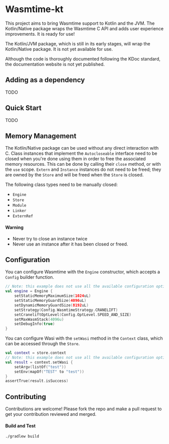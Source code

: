 # Wasmtime-kt

This project aims to bring Wasmtime support to Kotlin and the JVM. The Kotlin/Native package wraps the Wasmtime C API and adds user experience improvements. It is ready for use!

The Kotlin/JVM package, which is still in its early stages, will wrap the Kotlin/Native package. It is not yet available for use.

Although the code is thoroughly documented following the KDoc standard, the documentation website is not yet published.

## Adding as a dependency

TODO

## Quick Start

TODO

## Memory Management

The Kotlin/Native package can be used without any direct interaction with C. Class instances that implement the `Autocloseable` interface need to be closed when you're done using them in order to free the associated memory resources. This can be done by calling their `close` method, or with the `use` scope. `Extern` and `Instance` instances do not need to be freed; they are owned by the `Store` and will be freed when the `Store` is closed. 

The following class types need to be manually closed:
- `Engine`
- `Store`
- `Module`
- `Linker`
- `ExternRef`

#### Warning
- Never try to close an instance twice
- Never use an instance after it has been closed or freed.

## Configuration

You can configure Wasmtime with the `Engine` constructor, which accepts a `Config` builder function.

```kotlin
// Note: this example does not use all the available configuration options
val engine = Engine {
    setStaticMemoryMaximumSize(1024uL)
    setStaticMemoryGuardSize(4096uL)
    setDynamicMemoryGuardSize(8192uL)
    setStrategy(Config.WasmtimeStrategy.CRANELIFT)
    setCraneliftOptLevel(Config.OptLevel.SPEED_AND_SIZE)
    setMaxWasmStack(4096u)
    setDebugInfo(true)
}
```

You can configure Wasi with the `setWasi` method in the `Context` class, which can be accessed through the `Store`.

```kotlin
val context = store.context
// Note: this example does not use all the available configuration options
val result = context.setWasi {
    setArgv(listOf("test"))
    setEnv(mapOf("TEST" to "test"))
}
assertTrue(result.isSuccess)
```

## Contributing

Contributions are welcome! Please fork the repo and make a pull request to get your contribution reviewed and merged.

#### Build and Test

`./gradlew build`